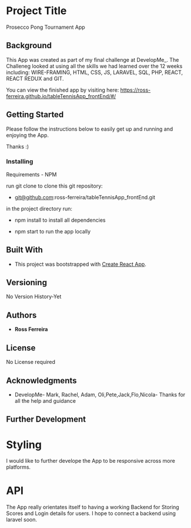 # Project Title

Prosecco Pong Tournament App

## Background

This App was created as part of my final challenge at DevelopMe_. The Challeneg looked at using all the skills we had learned over the 12 weeks including: WIRE-FRAMING, HTML, CSS, JS, LARAVEL, SQL, PHP, REACT, REACT REDUX and GIT.

You can view the finished app by visiting here: https://ross-ferreira.github.io/tableTennisApp_frontEnd/#/


## Getting Started

Please follow the instructions below to easily get up and running and enjoying the App. 

Thanks :)

### Installing

Requirements - NPM

run git clone to clone this git repository:

* git@github.com:ross-ferreira/tableTennisApp_frontEnd.git

in the project directory run:

* npm install to install all dependencies

* npm start to run the app locally


## Built With

* This project was bootstrapped with [Create React App](https://github.com/facebook/create-react-app).

## Versioning

No Version History-Yet 

## Authors

* **Ross Ferreira** 

## License

No License required

## Acknowledgments

* DevelopMe- Mark, Rachel, Adam, Oli,Pete,Jack,Flo,Nicola- Thanks for all the help and guidance


## Further Development

# Styling

I would like to further develope the App to be responsive across more platforms.

# API

The App really orientates itself to having a working Backend for Storing Scores and Login details for users.
I hope to connect a backend using laravel soon.

